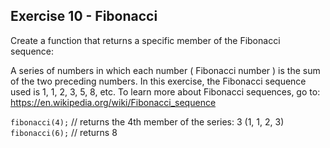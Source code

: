 ## Exercise 10 - Fibonacci
Create a function that returns a specific member of the Fibonacci sequence:

A series of numbers in which each number ( Fibonacci number ) is the sum of the two preceding numbers. In this exercise, the Fibonacci sequence used is 1, 1, 2, 3, 5, 8, etc. To learn more about Fibonacci sequences, go to: https://en.wikipedia.org/wiki/Fibonacci_sequence

`fibonacci(4);` // returns the 4th member of the series: 3  (1, 1, 2, 3)
`fibonacci(6);` // returns 8